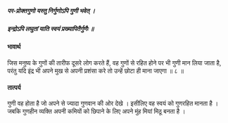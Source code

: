##### पर-प्रोक्तगुणो यस्तु निर्गुणोऽपि गुणी भवेत् ।
##### इन्द्रोऽपि लघुतां याति स्वयं प्रख्यापितैर्गुणैः ॥

#### भावार्थ

जिस मनुष्य के गुणों की तारीफ दूसरे लोग करते हैं, वह गुणों से रहित होने पर भी गुणी मान लिया जाता है, परंतु यदि इंद्र भी अपने मुख से अपनी प्रशंसा करे तो उन्हें छोटा ही माना जाएगा ॥ ८ ॥

#### तात्पर्य

गुणी वह होता है जो अपने से ज्यादा गुणवान की ओर देखे । इसीलिए वह स्वयं को गुणरहित मानता है । जबकि गुणहीन व्यक्ति अपनी कमियों को छिपाने के लिए अपने मुंह मियां मिठू बनता है ।